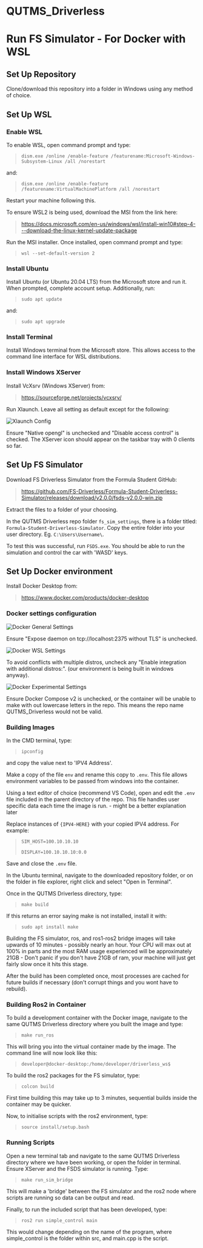 # QUTMS_Driverless

# Run FS Simulator - For Docker with WSL

## Set Up Repository

Clone/download this repository into a folder in Windows using any method of choice.


## Set Up WSL 
### Enable WSL
 
To enable WSL, open command prompt and type: 
> `dism.exe /online /enable-feature /featurename:Microsoft-Windows-Subsystem-Linux /all /norestart`

and:

> `dism.exe /online /enable-feature /featurename:VirtualMachinePlatform /all /norestart`

Restart your machine following this.

To ensure WSL2 is being used, download the MSI from the link here:

> https://docs.microsoft.com/en-us/windows/wsl/install-win10#step-4---download-the-linux-kernel-update-package

Run the MSI installer. 
Once installed, open command prompt and type:

> `wsl --set-default-version 2`
 
 
### Install Ubuntu
 
Install Ubuntu (or Ubuntu 20.04 LTS) from the Microsoft store and run it.
When prompted, complete account setup.
Additionally, run:
> `sudo apt update`

and:

> `sudo apt upgrade`

 
### Install Terminal
 
Install Windows terminal from the Microsoft store.
This allows access to the command line interface for WSL distributions.

 
### Install Windows XServer

Install VcXsrv (Windows XServer) from:
> https://sourceforge.net/projects/vcxsrv/

Run Xlaunch.
Leave all setting as default except for the following:

![Xlaunch Config](/images/xserver_setting.png)

Ensure "Native opengl" is unchecked and "Disable access control" is checked.
The XServer icon should appear on the taskbar tray with 0 clients so far.
 
 
## Set Up FS Simulator
 
Download FS Driverless Simulator from the Formula Student GitHub:

> https://github.com/FS-Driverless/Formula-Student-Driverless-Simulator/releases/download/v2.0.0/fsds-v2.0.0-win.zip

Extract the files to a folder of your choosing.

In the QUTMS Driverless repo folder `fs_sim_settings`, there is a folder titled: `Formula-Student-Driverless-Simulator`.
Copy the entire folder into your user directory. 
Eg. `C:\Users\Username\`.

To test this was successful, run `FSDS.exe`. 
You should be able to run the simulation and control the car with 'WASD' keys.
 
 
## Set Up Docker environment
 
Install Docker Desktop from:
> https://www.docker.com/products/docker-desktop


### Docker settings configuration

![Docker General Settings](/images/docker_settings1.png)

Ensure "Expose daemon on tcp://localhost:2375 without TLS" is unchecked.


![Docker WSL Settings](/images/docker_settings2.png)

To avoid conflicts with multiple distros, uncheck any "Enable integration with additional distros:".
(our environment is being built in windows anyway).


![Docker Experimental Settings](/images/docker_settings3.png)

Ensure Docker Compose v2 is unchecked, or the container will be unable to make with out lowercase letters in the repo.
This means the repo name QUTMS_Driverless would not be valid.


### Building Images

In the CMD terminal, type:

> `ipconfig`

and copy the value next to 'IPV4 Address'.

Make a copy of the file `env` and rename this copy to `.env`. This file allows environment variables to be passed from windows into the container.

Using a text editor of choice (recommend VS Code), open and edit the `.env` file included in the parent directory of the repo.
This file handles user specific data each time the image is run. - might be a better explanation later

Replace instances of `{IPV4-HERE}` with your copied IPV4 address. For example:

> `SIM_HOST=100.10.10.10`
>
> `DISPLAY=100.10.10.10:0.0`

Save and close the `.env` file.

In the Ubuntu terminal, navigate to the downloaded repository folder, or on the folder in file explorer, right click and select "Open in Terminal".

Once in the QUTMS Driverless directory, type:

> `make build`

If this returns an error saying make is not installed, install it with:

> `sudo apt install make`


Building the FS simulator, ros, and ros1-ros2 bridge images will take upwards of 10 minutes - possibly nearly an hour.
Your CPU will max out at 100% in parts and the most RAM usage experienced will be approximately 21GB - Don't panic if you don't have 21GB of ram, your machine will just get fairly slow once it hits this stage.

After the build has been completed once, most processes are cached for future builds if necessary (don't corrupt things and you wont have to rebuild).


### Building Ros2 in Container

To build a development container with the Docker image, navigate to the same QUTMS Driverless directory where you built the image and type:

> `make run_ros`

This will bring you into the virtual container made by the image. The command line will now look like this:

> `developer@docker-desktop:/home/developer/driverless_ws$`

To build the ros2 packages for the FS simulator, type:

> `colcon build`

First time building this may take up to 3 minutes, sequential builds inside the container may be quicker.

Now, to initialise scripts with the ros2 environment, type:

> `source install/setup.bash`


### Running Scripts

Open a new terminal tab and navigate to the same QUTMS Driverless directory where we have been working, or open the folder in terminal. Ensure XServer and the FSDS simulator is running. Type:

> `make run_sim_bridge`

This will make a 'bridge' between the FS simulator and the ros2 node where scripts are running so data can be output and read.


Finally, to run the included script that has been developed, type:

> `ros2 run simple_control main`

This would change depending on the name of the program, where simple_control is the folder within src, and main.cpp is the script.